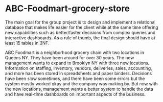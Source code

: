# ABC-Foodmart-grocery-store

The main goal for the group project is to design and implement a relational database that makes life easier for the client while at the same time offering new capabilities such as better/faster decisions from complex queries and interactive dashboards. As a rule of thumb, the final design should have at least 15 tables in 3NF. 

ABC Foodmart is a neighborhood grocery chain with two locations in Queens NY. They have been around for over 30 years. The new management wants to expand to Brooklyn NY with three new locations. Information on staffing, inventory, vendors, deliveries, sales, accounting, and more has been stored in spreadsheets and paper binders. Decisions have been slow sometimes, and there have been some errors but the system mostly worked okay and the company was making by. But now with the new locations, management wants a better system to handle the data and have real-time dashboards on important aspects of the business.

